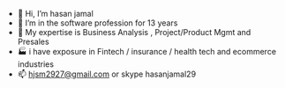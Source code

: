 - 👋 Hi, I’m hasan jamal
- 👀 I’m in the software profession for 13 years
- 🌱 My expertise is Business Analysis , Project/Product Mgmt and Presales
- 🏭 i have exposure in Fintech / insurance / health tech and ecommerce industries 
- 📫 hjsm2927@gmail.com or skype hasanjamal29
  

<!---
hjsiddiqui/hjsiddiqui is a ✨ special ✨ repository because its `README.md` (this file) appears on your GitHub profile.
You can click the Preview link to take a look at your changes.
--->

